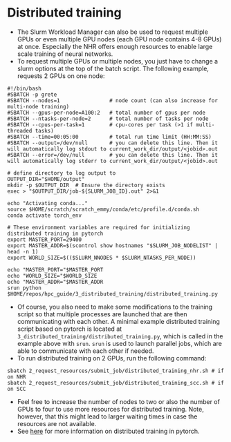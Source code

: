 # Distributed training

* The Slurm Workload Manager can also be used to request multiple GPUs or even multiple GPU nodes (each GPU node contains 4-8 GPUs) at once. Especially the NHR offers enough resources to enable large scale training of neural networks.
* To request multiple GPUs or multiple nodes, you just have to change a slurm options at the top of the batch script. The following example, requests 2 GPUs on one node:
```
#!/bin/bash
#SBATCH -p grete
#SBATCH --nodes=1                # node count (can also increase for multi-node training)
#SBATCH --gpus-per-node=A100:2   # total number of gpus per node
#SBATCH --ntasks-per-node=2      # total number of tasks per node
#SBATCH --cpus-per-task=1        # cpu-cores per task (>1 if multi-threaded tasks)
#SBATCH --time=00:05:00          # total run time limit (HH:MM:SS)
#SBATCH --output=/dev/null       # you can delete this line. Then it will automatically log stdout to current_work_dir/output/<jobid>.out
#SBATCH --error=/dev/null        # you can delete this line. Then it will automatically log stderr to current_work_dir/output/<jobid>.out

# define directory to log output to
OUTPUT_DIR="$HOME/output"
mkdir -p $OUTPUT_DIR  # Ensure the directory exists
exec > "$OUTPUT_DIR/job-${SLURM_JOB_ID}.out" 2>&1

echo "Activating conda..."
source $HOME/scratch/scratch_emmy/conda/etc/profile.d/conda.sh
conda activate torch_env

# These environment variables are required for initializing distributed training in pytorch  
export MASTER_PORT=29400
export MASTER_ADDR=$(scontrol show hostnames "$SLURM_JOB_NODELIST" | head -n 1)
export WORLD_SIZE=$(($SLURM_NNODES * $SLURM_NTASKS_PER_NODE))

echo "MASTER_PORT="$MASTER_PORT
echo "WORLD_SIZE="$WORLD_SIZE
echo "MASTER_ADDR="$MASTER_ADDR
srun python $HOME/repos/hpc_guide/3_distributed_training/distributed_training.py
```
* Of course, you also need to make some modifications to the training script so that multiple processes are launched that are then communicating with each other. A minimal example distributed training script based on pytorch is located at ``3_distributed_training/distributed_training.py``, which is called in the example above with ``srun``. ``srun`` is used to launch parallel jobs, which are able to communicate with each other if needed.
* To run distributed training on 2 GPUs, run the following command:
```
sbatch 2_request_resources/submit_job/distributed_training_nhr.sh # if on NHR
sbatch 2_request_resources/submit_job/distributed_training_scc.sh # if on SCC
```
* Feel free to increase the number of nodes to two or also the number of GPUs to four to use more resources for distributed training. Note, however, that this might lead to larger waiting times in case the resources are not available.
* See [here](https://pytorch.org/tutorials/distributed/home.html) for more information on distributed training in pytorch.